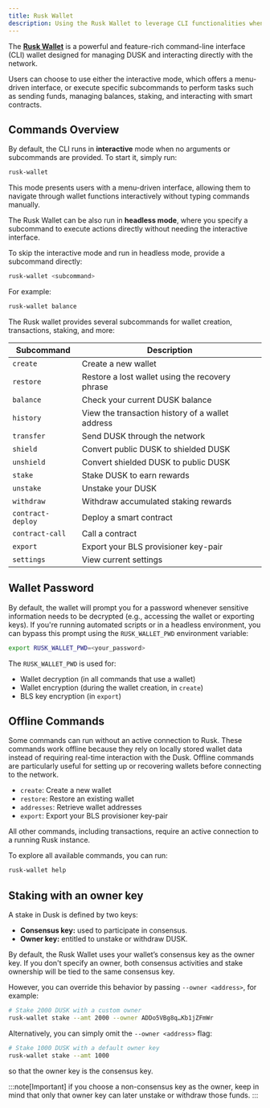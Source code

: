 ```yaml
---
title: Rusk Wallet
description: Using the Rusk Wallet to leverage CLI functionalities when interacting with Dusk.
---
```


The [**Rusk Wallet**](https://github.com/dusk-network/rusk/tree/master/rusk-wallet) is a powerful and feature-rich command-line interface (CLI) wallet designed for managing DUSK and interacting directly with the network. 

Users can choose to use either the interactive mode, which offers a menu-driven interface, or execute specific subcommands to perform tasks such as sending funds, managing balances, staking, and interacting with smart contracts.

## Commands Overview

By default, the CLI runs in **interactive** mode when no arguments or subcommands are provided. To start it, simply run:

```bash
rusk-wallet
```

This mode presents users with a menu-driven interface, allowing them to navigate through wallet functions interactively without typing commands manually.

The Rusk Wallet can be also run in **headless mode**, where you specify a subcommand to execute actions directly without needing the interactive interface.

To skip the interactive mode and run in headless mode, provide a subcommand directly:

```bash
rusk-wallet <subcommand>
```
For example:

```bash
rusk-wallet balance
```

The Rusk wallet provides several subcommands for wallet creation, transactions, staking, and more:


| **Subcommand**      | **Description**                                         |
|--------------------|---------------------------------------------------------|
| `create`            | Create a new wallet                                    |
| `restore`           | Restore a lost wallet using the recovery phrase        |
| `balance`           | Check your current DUSK balance                        |
| `history`           | View the transaction history of a wallet address       |
| `transfer`          | Send DUSK through the network                          |
| `shield`            | Convert public DUSK to shielded DUSK                  |
| `unshield`          | Convert shielded DUSK to public DUSK                  |
| `stake`             | Stake DUSK to earn rewards                             |
| `unstake`           | Unstake your DUSK                                      |
| `withdraw`          | Withdraw accumulated staking rewards                   |
| `contract-deploy`   | Deploy a smart contract                                |
| `contract-call`     | Call a contract                                        |
| `export`            | Export your BLS provisioner key-pair                  |
| `settings`          | View current settings                                  |



## Wallet Password

By default, the wallet will prompt you for a password whenever sensitive information needs to be decrypted (e.g., accessing the wallet or exporting keys). If you're running automated scripts or in a headless environment, you can bypass this prompt using the `RUSK_WALLET_PWD` environment variable:

```bash
export RUSK_WALLET_PWD=<your_password>
```

The `RUSK_WALLET_PWD` is used for:

- Wallet decryption (in all commands that use a wallet)
- Wallet encryption (during the wallet creation, in `create`)
- BLS key encryption (in `export`)

## Offline Commands

Some commands can run without an active connection to Rusk. These commands work offline because they rely on locally stored wallet data instead of requiring real-time interaction with the Dusk. Offline commands are particularly useful for setting up or recovering wallets before connecting to the network.

- `create`: Create a new wallet
- `restore`: Restore an existing wallet
- `addresses`: Retrieve wallet addresses
- `export`: Export your BLS provisioner key-pair
  
All other commands, including transactions, require an active connection to a running Rusk instance.

To explore all available commands, you can run:  
```bash
rusk-wallet help
```

## Staking with an owner key

A stake in Dusk is defined by two keys:  
- **Consensus key:** used to participate in consensus.  
- **Owner key:** entitled to unstake or withdraw DUSK.  

By default, the Rusk Wallet uses your wallet’s consensus key as the owner key. If you don't specify an owner, both consensus activities and stake ownership will be tied to the same consensus key.

However, you can override this behavior by passing `--owner <address>`, for example:

```bash
# Stake 2000 DUSK with a custom owner
rusk-wallet stake --amt 2000 --owner ADDo5VBg8q…Kb1jZFmWr
```

Alternatively, you can simply omit the `--owner <address>` flag:
```bash
# Stake 1000 DUSK with a default owner key
rusk-wallet stake --amt 1000
```
so that the owner key is the consensus key.

:::note[Important]
if you choose a non-consensus key as the owner, keep in mind that only that owner key can later unstake or withdraw those funds.
:::